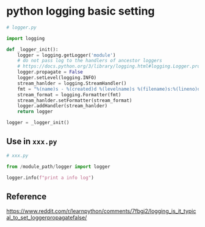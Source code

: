 # python logging basic setting

```python
# logger.py

import logging

def _logger_init():
    logger = logging.getLogger('module')
    # do not pass log to the handlers of ancestor loggers
    # https://docs.python.org/3/library/logging.html#logging.Logger.propagate
    logger.propagate = False
    logger.setLevel(logging.INFO)
    stream_hanlder = logging.StreamHandler()
    fmt = "%(name)s - %(created)d %(levelname)s %(filename)s:%(lineno)d %(message)s"
    stream_format = logging.Formatter(fmt)
    stream_hanlder.setFormatter(stream_format)
    logger.addHandler(stream_hanlder)
    return logger

logger = _logger_init()

```

## Use in `xxx.py`

```python
# xxx.py

from /module_path/logger import logger

logger.info(f"print a info log")

```

## Reference

https://www.reddit.com/r/learnpython/comments/7fbgj2/logging_is_it_typical_to_set_loggerpropagatefalse/
